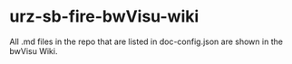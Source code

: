 # urz-sb-fire-bwVisu-wiki

All .md files in the repo that are listed in doc-config.json are shown in the bwVisu Wiki.

